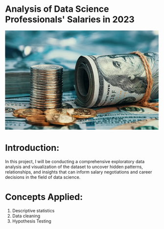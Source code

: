 # Analysis of Data Science Professionals' Salaries in 2023
![](salaries.PNG)

# Introduction:
In this project, I will be conducting a comprehensive exploratory data analysis and visualization of the dataset to uncover hidden patterns, relationships, and insights that can inform salary negotiations and career decisions in the field of data science.

# Concepts Applied:
1.	Descriptive statistics
2.	Data cleaning
3.	Hypothesis Testing

